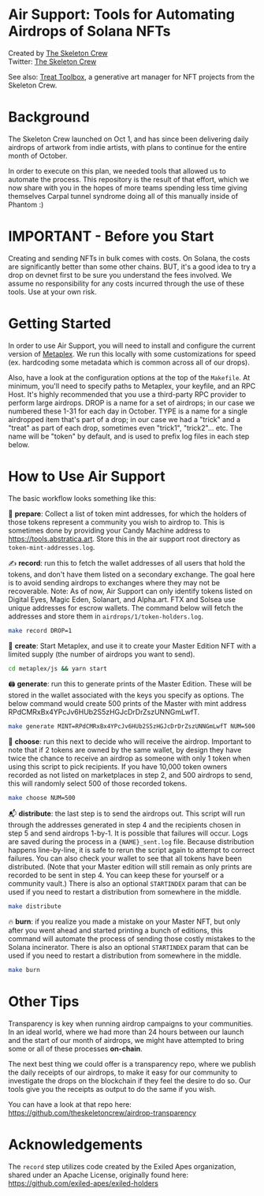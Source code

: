 # Air Support: Tools for Automating Airdrops of Solana NFTs

Created by [The Skeleton Crew](https://skeletoncrew.rip)  
Twitter: [The Skeleton Crew](https://twitter.com/skeletoncrewrip)  

See also: [Treat Toolbox](https://github.com/theskeletoncrew/treat-toolbox), a generative art manager for NFT projects from the Skeleton Crew.


# Background

The Skeleton Crew launched on Oct 1, and has since been delivering daily airdrops of artwork from indie artists, with plans to continue for the entire month of October.

In order to execute on this plan, we needed tools that allowed us to automate the process. This repository is the result of that effort, which we now share with you in the hopes of more teams spending less time giving themselves Carpal tunnel syndrome doing all of this manually inside of Phantom :)  


# IMPORTANT - Before you Start

Creating and sending NFTs in bulk comes with costs. On Solana, the costs are significantly better than some other chains. BUT, it's a good idea to try a drop on devnet first to be sure you understand the fees involved. We assume no responsibility for any costs incurred through the use of these tools. Use at your own risk.  


# Getting Started

In order to use Air Support, you will need to install and configure the current version of [Metaplex](https://github.com/metaplex-foundation/metaplex). We run this locally with some customizations for speed (ex. hardcoding some metadata which is common across all of our drops).  

Also, have a look at the configuration options at the top of the `Makefile`. At minimum, you'll need to specify paths to Metaplex, your keyfile, and an RPC Host. It's highly recommended that you use a third-party RPC provider to perform large airdrops. DROP is a name for a set of airdrops; in our case we numbered these 1-31 for each day in October. TYPE is a name for a single airdropped item that's part of a drop; in our case we had a "trick" and a "treat" as part of each drop, sometimes even "trick1", "trick2"... etc. The name will be "token" by default, and is used to prefix log files in each step below.  


# How to Use Air Support

The basic workflow looks something like this:  

📇 **prepare**: Collect a list of token mint addresses, for which the holders of those tokens represent a community you wish to airdrop to. This is sometimes done by providing your Candy Machine address to https://tools.abstratica.art. Store this in the air support root directory as `token-mint-addresses.log`.   
  
  
✍️ **record**: run this to fetch the wallet addresses of all users that hold the tokens, and don't have them listed on a secondary exchange. The goal here is to avoid sending airdrops to exchanges where they may not be recoverable. Note: As of now, Air Support can only identify tokens listed on Digital Eyes, Magic Eden, Solanart, and Alpha.art. FTX and Solsea use unique addresses for escrow wallets. The command below will fetch the addresses and store them in `airdrops/1/token-holders.log`.  
  
  ```bash
  make record DROP=1
  ```  
  
  
🎨 **create**: Start Metaplex, and use it to create your Master Edition NFT with a limited supply (the number of airdrops you want to send).  
  
  ```bash
  cd metaplex/js && yarn start
  ```
  
🖨 **generate**: run this to generate prints of the Master Edition. These will be stored in the wallet associated with the keys you specify as options. The below command would create 500 prints of the Master with mint address RPdCMRxBx4YPcJv6HUb2S5zHGJcDrDrZszUNNGmLwfT.  
  
  ```bash
  make generate MINT=RPdCMRxBx4YPcJv6HUb2S5zHGJcDrDrZszUNNGmLwfT NUM=500
  ```  
  
  
🏅 **choose**: run this next to decide who will receive the airdrop. Important to note that if 2 tokens are owned by the same wallet, by design they have twice the chance to receive an airdrop as someone with only 1 token when using this script to pick recipients. If you have 10,000 token owners recorded as not listed on marketplaces in step 2, and 500 airdrops to send, this will randomly select 500 of those recorded tokens.  
  
  ```bash
  make choose NUM=500
  ```  
  
  
📬 **distribute**: the last step is to send the airdrops out. This script will run through the addresses generated in step 4 and the recipients chosen in step 5 and send airdrops 1-by-1. It is possible that failures will occur. Logs are saved during the process in a `{NAME}_sent.log` file. Because distribution happens line-by-line, it is safe to rerun the script again to attempt to correct failures. You can also check your wallet to see that all tokens have been distributed. (Note that your Master edition will still remain as only prints are recorded to be sent in step 4. You can keep these for yourself or a community vault.) There is also an optional `STARTINDEX` param that can be used if you need to restart a distribution from somewhere in the middle.  
  
  ```bash
  make distribute
  ```  
  
  
🔥 **burn**: if you realize you made a mistake on your Master NFT, but only after you went ahead and started printing a bunch of editions, this command will automate the process of sending those costly mistakes to the Solana incinerator. There is also an optional `STARTINDEX` param that can be used if you need to restart a distribution from somewhere in the middle.  
  
  ```bash
  make burn
  ```  
  

# Other Tips

Transparency is key when running airdrop campaigns to your communities. In an ideal world, where we had more than 24 hours between our launch and the start of our month of airdrops, we might have attempted to bring some or all of these processes **on-chain**.  
  
The next best thing we could offer is a transparency repo, where we publish the daily receipts of our airdrops, to make it easy for our community to investigate the drops on the blockchain if they feel the desire to do so. Our tools give you the receipts as output to do the same if you wish.  
  
You can have a look at that repo here: 
https://github.com/theskeletoncrew/airdrop-transparency  
  
  
# Acknowledgements
  
The `record` step utilizes code created by the Exiled Apes organization, shared under an Apache License, originally found here: https://github.com/exiled-apes/exiled-holders  
